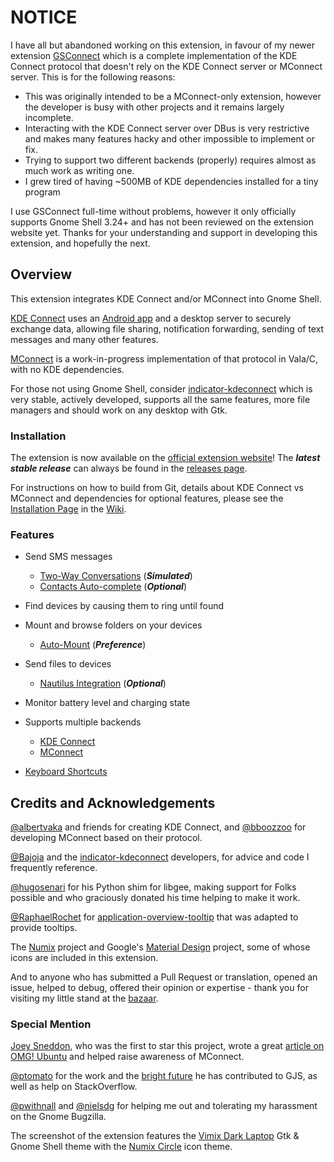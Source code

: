 # NOTICE

I have all but abandoned working on this extension, in favour of my newer
extension [GSConnect][gsconnect] which is a complete implementation of the
KDE Connect protocol that doesn't rely on the KDE Connect server or MConnect
server. This is for the following reasons:

* This was originally intended to be a MConnect-only extension, however the
developer is busy with other projects and it remains largely incomplete.
* Interacting with the KDE Connect server over DBus is very restrictive and
makes many features hacky and other impossible to implement or fix.
* Trying to support two different backends (properly) requires almost as much
work as writing one.
* I grew tired of having ~500MB of KDE dependencies installed for a tiny program

I use GSConnect full-time without problems, however it only officially supports
Gnome Shell 3.24+ and has not been reviewed on the extension website yet. Thanks
for your understanding and support in developing this extension, and hopefully
the next.

## Overview

This extension integrates KDE Connect and/or MConnect into Gnome Shell.

[KDE Connect][kde-connect] uses an [Android app][android-app] and a desktop
server to securely exchange data, allowing file sharing, notification
forwarding, sending of text messages and many other features.

[MConnect][mconnect] is a work-in-progress implementation of that protocol in
Vala/C, with no KDE dependencies.

For those not using Gnome Shell, consider [indicator-kdeconnect][kindicator]
which is very stable, actively developed, supports all the same features, more
file managers and should work on any desktop with Gtk.


### Installation

The extension is now available on the [official extension website][ego]! The
***latest stable release*** can always be found in the [releases page][releases].

For instructions on how to build from Git, details about KDE Connect vs
MConnect and dependencies for optional features, please see the
[Installation Page](../../wiki/Installation) in the [Wiki](../../wiki).


### Features

* Send SMS messages
  * [Two-Way Conversations](../../wiki/SMS#two-way-conversations) (***Simulated***)
  * [Contacts Auto-complete](../../wiki/SMS#contacts-auto-complete) (***Optional***)
  
* Find devices by causing them to ring until found

* Mount and browse folders on your devices
  * [Auto-Mount](../../wiki/Preferences#device-auto-mount) (***Preference***)

* Send files to devices
  * [Nautilus Integration](../../wiki/Nautilus-Integration) (***Optional***)

* Monitor battery level and charging state

* Supports multiple backends
  * [KDE Connect](../../wiki/Installation#kde-connect)
  * [MConnect](../../wiki/Installation#mconnect)
  
* [Keyboard Shortcuts](../../wiki/Preferences#keyboard-shortcuts)

    
## Credits and Acknowledgements

[@albertvaka][albertvaka] and friends for creating KDE Connect, and
[@bboozzoo][bboozzoo] for developing MConnect based on their protocol.

[@Bajoja][Bajoja] and the [indicator-kdeconnect][kindicator] developers, for
advice and code I frequently reference.

[@hugosenari][hugosenari] for his Python shim for libgee, making support for
Folks possible and who graciously donated his time helping to make it work.

[@RaphaelRochet][RaphaelRochet] for [application-overview-tooltip][tooltips]
that was adapted to provide tooltips.

The [Numix][numix] project and Google's [Material Design][material] project,
some of whose icons are included in this extension.

And to anyone who has submitted a Pull Request or translation, opened an issue,
helped to debug, offered their opinion or expertise - thank you for visiting my
little stand at the [bazaar][bazaar].

### Special Mention

[Joey Sneddon][d0od88], who was the first to star this project, wrote a great
[article on OMG! Ubuntu][omg-article] and helped raise awareness of MConnect.

[@ptomato][ptomato] for the work and the [bright future][gjs-future] he has
contributed to GJS, as well as help on StackOverflow.

[@pwithnall][pwithnall] and [@nielsdg][nielsdg] for helping me out and
tolerating my harassment on the Gnome Bugzilla.

The screenshot of the extension features the [Vimix Dark Laptop][vimix] Gtk &
Gnome Shell theme with the [Numix Circle][numix] icon theme.

[screenshot]: https://raw.githubusercontent.com/andyholmes/gnome-shell-extension-mconnect/master/extra/screenshot.png
[gsconnect]: https://github.com/andyholmes/gnome-shell-extension-gsconnect
[kde-connect]: https://community.kde.org/KDEConnect
[android-app]: https://play.google.com/store/apps/details?id=org.kde.kdeconnect_tp
[mconnect]: https://github.com/bboozzoo/mconnect
[kindicator]: https://github.com/Bajoja/indicator-kdeconnect
[ego]: https://extensions.gnome.org/extension/1272/mconnect/
[releases]: https://github.com/andyholmes/gnome-shell-extension-mconnect/releases
[albertvaka]: https://github.com/albertvaka
[bboozzoo]: https://github.com/bboozzoo
[hugosenari]: https://github.com/hugosenari
[RaphaelRochet]: https://github.com/RaphaelRochet
[tooltips]: https://github.com/RaphaelRochet/applications-overview-tooltip
[Bajoja]: https://github.com/Bajoja
[bazaar]: https://wikipedia.org/wiki/The_Cathedral_and_the_Bazaar
[d0od88]: https://github.com/d0od88
[omg-article]: http://www.omgubuntu.co.uk/2017/08/kde-connect-gnome-extension
[ptomato]: https://github.com/ptomato
[pwithnall]: https://github.com/pwithnall
[nielsdg]: https://github.com/nielsdg
[gjs-future]: https://ptomato.wordpress.com/2017/07/30/modern-javascript-in-gnome-guadec-2017-talk/
[vimix]: https://github.com/vinceliuice/vimix-gtk-themes
[numix]: https://numixproject.org/
[material]: https://material.io/

